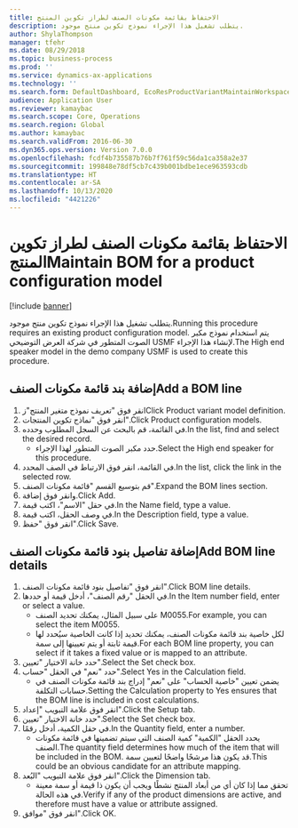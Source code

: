 ```yaml
---
title: الاحتفاظ ‏‫بقائمة مكونات الصنف‬ لطراز تكوين المنتج
description: يتطلب تشغيل هذا الإجراء نموذج تكوين منتج موجود.
author: ShylaThompson
manager: tfehr
ms.date: 08/29/2018
ms.topic: business-process
ms.prod: ''
ms.service: dynamics-ax-applications
ms.technology: ''
ms.search.form: DefaultDashboard, EcoResProductVariantMaintainWorkspace, PCProductConfigurationModelListPage, PCProductConfigurationModelDetails, PCBOMLineDetails, InventItemIdLookupSimple
audience: Application User
ms.reviewer: kamaybac
ms.search.scope: Core, Operations
ms.search.region: Global
ms.author: kamaybac
ms.search.validFrom: 2016-06-30
ms.dyn365.ops.version: Version 7.0.0
ms.openlocfilehash: fcdf4b735587b76b7f761f59c56da1ca358a2e37
ms.sourcegitcommit: 199848e78df5cb7c439b001bdbe1ece963593cdb
ms.translationtype: HT
ms.contentlocale: ar-SA
ms.lasthandoff: 10/13/2020
ms.locfileid: "4421226"
---
```

# <a name="maintain-bom-for-a-product-configuration-model"></a><span data-ttu-id="3707b-103">الاحتفاظ ‏‫بقائمة مكونات الصنف‬ لطراز تكوين المنتج</span><span class="sxs-lookup"><span data-stu-id="3707b-103">Maintain BOM for a product configuration model</span></span>

[!include [banner](../../includes/banner.md)]

<span data-ttu-id="3707b-104">يتطلب تشغيل هذا الإجراء نموذج تكوين منتج موجود.</span><span class="sxs-lookup"><span data-stu-id="3707b-104">Running this procedure requires an existing product configuration model.</span></span> <span data-ttu-id="3707b-105">يتم استخدام نموذج مكبر الصوت المتطور في شركة العرض التوضيحي USMF لإنشاء هذا الإجراء.</span><span class="sxs-lookup"><span data-stu-id="3707b-105">The High end speaker model in the demo company USMF is used to create this procedure.</span></span>


## <a name="add-a-bom-line"></a><span data-ttu-id="3707b-106">إضافة بند قائمة مكونات الصنف</span><span class="sxs-lookup"><span data-stu-id="3707b-106">Add a BOM line</span></span>
1. <span data-ttu-id="3707b-107">انقر فوق "تعريف نموذج متغير المنتج"ز</span><span class="sxs-lookup"><span data-stu-id="3707b-107">Click Product variant model definition.</span></span>
2. <span data-ttu-id="3707b-108">انقر فوق "نماذج تكوين المنتجات".</span><span class="sxs-lookup"><span data-stu-id="3707b-108">Click Product configuration models.</span></span>
3. <span data-ttu-id="3707b-109">في القائمة، قم بالبحث عن السجل المطلوب وحدده.</span><span class="sxs-lookup"><span data-stu-id="3707b-109">In the list, find and select the desired record.</span></span>
    * <span data-ttu-id="3707b-110">حدد مكبر الصوت المتطور لهذا الإجراء.</span><span class="sxs-lookup"><span data-stu-id="3707b-110">Select the High end speaker for this procedure.</span></span>  
4. <span data-ttu-id="3707b-111">في القائمة، انقر فوق الارتباط في الصف المحدد.</span><span class="sxs-lookup"><span data-stu-id="3707b-111">In the list, click the link in the selected row.</span></span>
5. <span data-ttu-id="3707b-112">قم بتوسيع القسم "قائمة مكونات الصنف".</span><span class="sxs-lookup"><span data-stu-id="3707b-112">Expand the BOM lines section.</span></span>
6. <span data-ttu-id="3707b-113">وانقر فوق إضافة.</span><span class="sxs-lookup"><span data-stu-id="3707b-113">Click Add.</span></span>
7. <span data-ttu-id="3707b-114">في حقل "الاسم"، اكتب قيمة.</span><span class="sxs-lookup"><span data-stu-id="3707b-114">In the Name field, type a value.</span></span>
8. <span data-ttu-id="3707b-115">في وصف الحقل، اكتب قيمة.</span><span class="sxs-lookup"><span data-stu-id="3707b-115">In the Description field, type a value.</span></span>
9. <span data-ttu-id="3707b-116">انقر فوق "حفظ".</span><span class="sxs-lookup"><span data-stu-id="3707b-116">Click Save.</span></span>

## <a name="add-bom-line-details"></a><span data-ttu-id="3707b-117">إضافة تفاصيل بنود قائمة مكونات الصنف</span><span class="sxs-lookup"><span data-stu-id="3707b-117">Add BOM line details</span></span>
1. <span data-ttu-id="3707b-118">انقر فوق "تفاصيل بنود قائمة مكونات الصنف".</span><span class="sxs-lookup"><span data-stu-id="3707b-118">Click BOM line details.</span></span>
2. <span data-ttu-id="3707b-119">في الحقل "رقم الصنف"، أدخل قيمة أو حددها.</span><span class="sxs-lookup"><span data-stu-id="3707b-119">In the Item number field, enter or select a value.</span></span>
    * <span data-ttu-id="3707b-120">على سبيل المثال، يمكنك تحديد الصنف M0055.</span><span class="sxs-lookup"><span data-stu-id="3707b-120">For example, you can select the item M0055.</span></span>  
    * <span data-ttu-id="3707b-121">لكل خاصية بند قائمة مكونات الصنف، يمكنك تحديد إذا كانت الخاصية سيُحدد لها قيمة ثابتة أو يتم تعيينها إلى سمة.</span><span class="sxs-lookup"><span data-stu-id="3707b-121">For each BOM line property, you can select if it takes a fixed value or is mapped to an attribute.</span></span>  
3. <span data-ttu-id="3707b-122">حدد خانة الاختيار "تعيين".</span><span class="sxs-lookup"><span data-stu-id="3707b-122">Select the Set check box.</span></span>
4. <span data-ttu-id="3707b-123">حدد "نعم" في الحقل "حساب".</span><span class="sxs-lookup"><span data-stu-id="3707b-123">Select Yes in the Calculation field.</span></span>
    * <span data-ttu-id="3707b-124">يضمن تعيين "خاصية الحساب" على "نعم" إدراج بند قائمة مكونات الصنف في حسابات التكلفة.</span><span class="sxs-lookup"><span data-stu-id="3707b-124">Setting the Calculation property to Yes ensures that the BOM line is included in cost calculations.</span></span>  
5. <span data-ttu-id="3707b-125">انقر فوق علامة التبويب "إعداد".</span><span class="sxs-lookup"><span data-stu-id="3707b-125">Click the Setup tab.</span></span>
6. <span data-ttu-id="3707b-126">حدد خانة الاختيار "تعيين".</span><span class="sxs-lookup"><span data-stu-id="3707b-126">Select the Set check box.</span></span>
7. <span data-ttu-id="3707b-127">في حقل الكمية، أدخل رقمًا.</span><span class="sxs-lookup"><span data-stu-id="3707b-127">In the Quantity field, enter a number.</span></span>
    * <span data-ttu-id="3707b-128">يحدد الحقل "الكمية" كمية الصنف التي سيتم تضمينها في قائمة مكونات الصنف.</span><span class="sxs-lookup"><span data-stu-id="3707b-128">The quantity field determines how much of the item that will be included in the BOM.</span></span> <span data-ttu-id="3707b-129">قد يكون هذا مرشحًا واضحًا لتعيين سمة.</span><span class="sxs-lookup"><span data-stu-id="3707b-129">This could be an obvious candidate for an attribute mapping.</span></span>  
8. <span data-ttu-id="3707b-130">انقر فوق علامة التبويب "البُعد".</span><span class="sxs-lookup"><span data-stu-id="3707b-130">Click the Dimension tab.</span></span>
    * <span data-ttu-id="3707b-131">تحقق مما إذا كان أي من أبعاد المنتج نشطًا ويجب أن يكون ذا قيمة أو سمة معينة في هذه الحالة.</span><span class="sxs-lookup"><span data-stu-id="3707b-131">Verify if any of the product dimensions are active,  and therefore must have a value or attribute assigned.</span></span>  
9. <span data-ttu-id="3707b-132">انقر فوق "موافق".</span><span class="sxs-lookup"><span data-stu-id="3707b-132">Click OK.</span></span>

